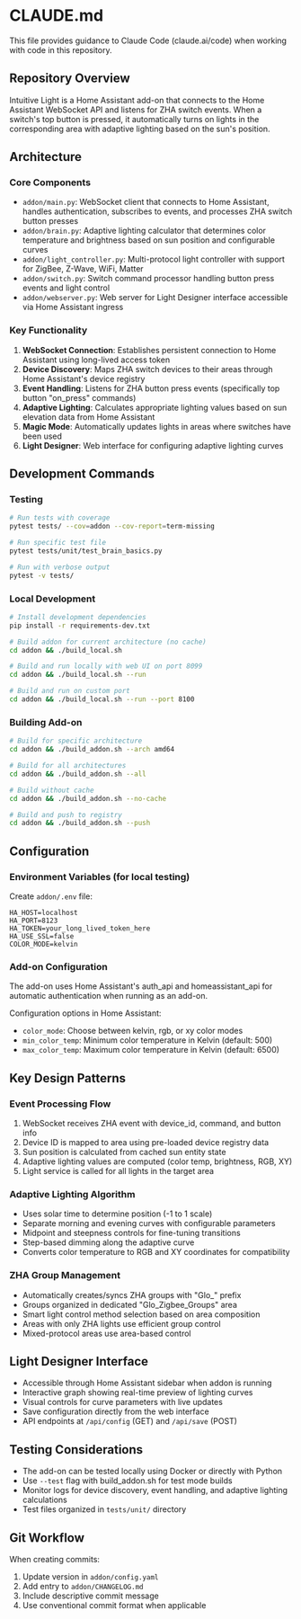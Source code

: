 # CLAUDE.md

This file provides guidance to Claude Code (claude.ai/code) when working with code in this repository.

## Repository Overview
Intuitive Light is a Home Assistant add-on that connects to the Home Assistant WebSocket API and listens for ZHA switch events. When a switch's top button is pressed, it automatically turns on lights in the corresponding area with adaptive lighting based on the sun's position.

## Architecture

### Core Components
- `addon/main.py`: WebSocket client that connects to Home Assistant, handles authentication, subscribes to events, and processes ZHA switch button presses
- `addon/brain.py`: Adaptive lighting calculator that determines color temperature and brightness based on sun position and configurable curves
- `addon/light_controller.py`: Multi-protocol light controller with support for ZigBee, Z-Wave, WiFi, Matter
- `addon/switch.py`: Switch command processor handling button press events and light control
- `addon/webserver.py`: Web server for Light Designer interface accessible via Home Assistant ingress

### Key Functionality
1. **WebSocket Connection**: Establishes persistent connection to Home Assistant using long-lived access token
2. **Device Discovery**: Maps ZHA switch devices to their areas through Home Assistant's device registry
3. **Event Handling**: Listens for ZHA button press events (specifically top button "on_press" commands)
4. **Adaptive Lighting**: Calculates appropriate lighting values based on sun elevation data from Home Assistant
5. **Magic Mode**: Automatically updates lights in areas where switches have been used
6. **Light Designer**: Web interface for configuring adaptive lighting curves

## Development Commands

### Testing
```bash
# Run tests with coverage
pytest tests/ --cov=addon --cov-report=term-missing

# Run specific test file
pytest tests/unit/test_brain_basics.py

# Run with verbose output
pytest -v tests/
```

### Local Development
```bash
# Install development dependencies
pip install -r requirements-dev.txt

# Build addon for current architecture (no cache)
cd addon && ./build_local.sh

# Build and run locally with web UI on port 8099
cd addon && ./build_local.sh --run

# Build and run on custom port
cd addon && ./build_local.sh --run --port 8100
```

### Building Add-on
```bash
# Build for specific architecture
cd addon && ./build_addon.sh --arch amd64

# Build for all architectures
cd addon && ./build_addon.sh --all

# Build without cache
cd addon && ./build_addon.sh --no-cache

# Build and push to registry
cd addon && ./build_addon.sh --push
```

## Configuration

### Environment Variables (for local testing)
Create `addon/.env` file:
```
HA_HOST=localhost
HA_PORT=8123
HA_TOKEN=your_long_lived_token_here
HA_USE_SSL=false
COLOR_MODE=kelvin
```

### Add-on Configuration
The add-on uses Home Assistant's auth_api and homeassistant_api for automatic authentication when running as an add-on.

Configuration options in Home Assistant:
- `color_mode`: Choose between kelvin, rgb, or xy color modes
- `min_color_temp`: Minimum color temperature in Kelvin (default: 500)
- `max_color_temp`: Maximum color temperature in Kelvin (default: 6500)

## Key Design Patterns

### Event Processing Flow
1. WebSocket receives ZHA event with device_id, command, and button info
2. Device ID is mapped to area using pre-loaded device registry data
3. Sun position is calculated from cached sun entity state
4. Adaptive lighting values are computed (color temp, brightness, RGB, XY)
5. Light service is called for all lights in the target area

### Adaptive Lighting Algorithm
- Uses solar time to determine position (-1 to 1 scale)
- Separate morning and evening curves with configurable parameters
- Midpoint and steepness controls for fine-tuning transitions
- Step-based dimming along the adaptive curve
- Converts color temperature to RGB and XY coordinates for compatibility

### ZHA Group Management
- Automatically creates/syncs ZHA groups with "Glo_" prefix
- Groups organized in dedicated "Glo_Zigbee_Groups" area
- Smart light control method selection based on area composition
- Areas with only ZHA lights use efficient group control
- Mixed-protocol areas use area-based control

## Light Designer Interface
- Accessible through Home Assistant sidebar when addon is running
- Interactive graph showing real-time preview of lighting curves
- Visual controls for curve parameters with live updates
- Save configuration directly from the web interface
- API endpoints at `/api/config` (GET) and `/api/save` (POST)

## Testing Considerations
- The add-on can be tested locally using Docker or directly with Python
- Use `--test` flag with build_addon.sh for test mode builds
- Monitor logs for device discovery, event handling, and adaptive lighting calculations
- Test files organized in `tests/unit/` directory

## Git Workflow
When creating commits:
1. Update version in `addon/config.yaml`
2. Add entry to `addon/CHANGELOG.md`
3. Include descriptive commit message
4. Use conventional commit format when applicable